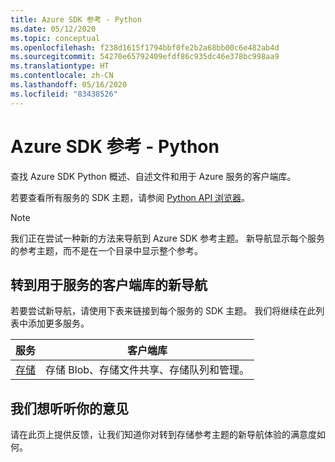 ```yaml
---
title: Azure SDK 参考 - Python
ms.date: 05/12/2020
ms.topic: conceptual
ms.openlocfilehash: f238d1615f1794bbf0fe2b2a68bb00c6e482ab4d
ms.sourcegitcommit: 54270e65792409efdf86c935dc46e378bc998aa9
ms.translationtype: HT
ms.contentlocale: zh-CN
ms.lasthandoff: 05/16/2020
ms.locfileid: "83438526"
---
```

# <a name="azure-sdk-reference---python"></a>Azure SDK 参考 - Python

查找 Azure SDK Python 概述、自述文件和用于 Azure 服务的客户端库。
 
若要查看所有服务的 SDK 主题，请参阅 [Python API 浏览器](https://docs.microsoft.com/python/api/?view=azure-python)。 

> [!NOTE]
> 我们正在尝试一种新的方法来导航到 Azure SDK 参考主题。 新导航显示每个服务的参考主题，而不是在一个目录中显示整个参考。

## <a name="new-navigation-to-client-libraries-for-services"></a>转到用于服务的客户端库的新导航

若要尝试新导航，请使用下表来链接到每个服务的 SDK 主题。  我们将继续在此列表中添加更多服务。

| 服务 | 客户端库 |
| ---- | ---- |
| [存储](/azure/developer/python/sdk/storage/overview) | 存储 Blob、存储文件共享、存储队列和管理。 |

## <a name="we-want-to-hear-from-you"></a>我们想听听你的意见

请在此页上提供反馈，让我们知道你对转到存储参考主题的新导航体验的满意度如何。

